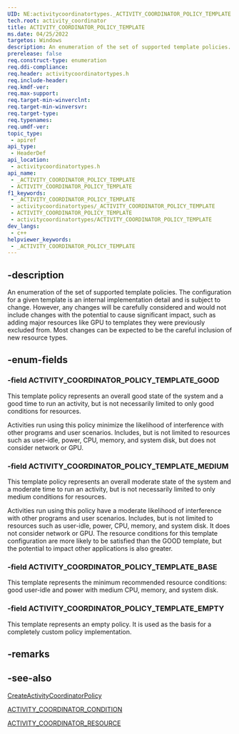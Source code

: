 ```yaml
---
UID: NE:activitycoordinatortypes._ACTIVITY_COORDINATOR_POLICY_TEMPLATE
tech.root: activity_coordinator
title: ACTIVITY_COORDINATOR_POLICY_TEMPLATE
ms.date: 04/25/2022
targetos: Windows
description: An enumeration of the set of supported template policies.
prerelease: false
req.construct-type: enumeration
req.ddi-compliance: 
req.header: activitycoordinatortypes.h
req.include-header: 
req.kmdf-ver: 
req.max-support: 
req.target-min-winverclnt: 
req.target-min-winversvr: 
req.target-type: 
req.typenames: 
req.umdf-ver: 
topic_type:
 - apiref
api_type:
 - HeaderDef
api_location:
 - activitycoordinatortypes.h
api_name:
 - _ACTIVITY_COORDINATOR_POLICY_TEMPLATE
 - ACTIVITY_COORDINATOR_POLICY_TEMPLATE
f1_keywords:
 - _ACTIVITY_COORDINATOR_POLICY_TEMPLATE
 - activitycoordinatortypes/_ACTIVITY_COORDINATOR_POLICY_TEMPLATE
 - ACTIVITY_COORDINATOR_POLICY_TEMPLATE
 - activitycoordinatortypes/ACTIVITY_COORDINATOR_POLICY_TEMPLATE
dev_langs:
 - c++
helpviewer_keywords:
 - _ACTIVITY_COORDINATOR_POLICY_TEMPLATE
---
```


## -description

An enumeration of the set of supported template policies. The configuration for a given template is an internal implementation detail and is subject to change. However, any changes will be carefully considered and would not include changes with the potential to cause significant impact, such as adding major resources like GPU to templates they were previously excluded from. Most changes can be expected to be the careful inclusion of new resource types.

## -enum-fields

### -field ACTIVITY_COORDINATOR_POLICY_TEMPLATE_GOOD

This template policy represents an overall good state of the system and a good time to run an activity, but is not necessarily limited to only good conditions for resources.

Activities run using this policy minimize the likelihood of interference with other programs and user scenarios. Includes, but is not limited to resources such as user-idle, power, CPU, memory, and system disk, but does not consider network or GPU.

### -field ACTIVITY_COORDINATOR_POLICY_TEMPLATE_MEDIUM

This template policy represents an overall moderate state of the system and a moderate time to run an activity, but is not necessarily limited to only medium conditions for resources.

Activities run using this policy have a moderate likelihood of interference with other programs and user scenarios. Includes, but is not limited to resources such as user-idle, power, CPU, memory, and system disk. It does not consider network or GPU. The resource conditions for this template configuration are more likely to be satisfied than the GOOD template, but the potential to impact other applications is also greater.

### -field ACTIVITY_COORDINATOR_POLICY_TEMPLATE_BASE

This template represents the minimum recommended resource conditions: good user-idle and power with medium CPU, memory, and system disk.

### -field ACTIVITY_COORDINATOR_POLICY_TEMPLATE_EMPTY

This template represents an empty policy. It is used as the basis for a completely custom policy implementation.

## -remarks

## -see-also

[CreateActivityCoordinatorPolicy](../activitycoordinator/nf-activitycoordinator-createactivitycoordinatorpolicy.md)

[ACTIVITY_COORDINATOR_CONDITION](../activitycoordinatortypes/ne-activitycoordinatortypes-activity_coordinator_condition.md)

[ACTIVITY_COORDINATOR_RESOURCE](../activitycoordinatortypes/ne-activitycoordinatortypes-activity_coordinator_resource.md)
